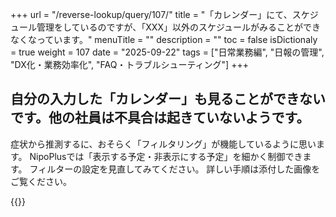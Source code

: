 +++
url = "/reverse-lookup/query/107/"
title = "「カレンダー」にて、スケジュール管理をしているのですが、「XXX」以外のスケジュールがみることができなくなっています。"
menuTitle = ""
description = ""
toc = false
isDictionaly = true
weight = 107
date = "2025-09-22"
tags = ["日常業務編", "日報の管理", "DX化・業務効率化", "FAQ・トラブルシューティング"]
+++

## 自分の入力した「カレンダー」も見ることができないです。他の社員は不具合は起きていないようです。

症状から推測するに、おそらく「フィルタリング」が機能しているように思います。
NipoPlusでは「表示する予定・非表示にする予定」を細かく制御できます。
フィルターの設定を見直してみてください。
詳しい手順は添付した画像をご覧ください。

{{<iTablet filename="img/calendar_filter" msg="" alice="ok">}}
